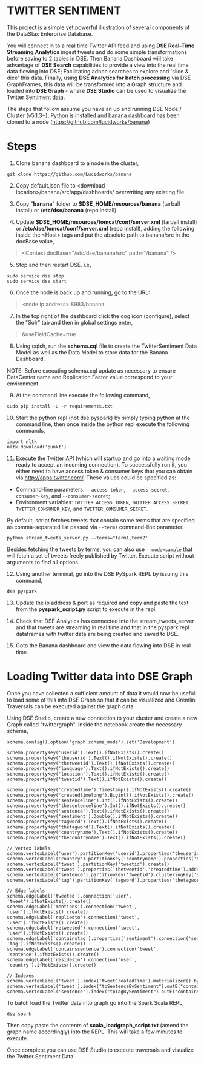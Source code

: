 # TWITTER SENTIMENT

This project is a simple yet powerful illustration of several components of the DataStax Enterprise Database.

You will connect in to a real time Twitter API feed and using **DSE Real-Time Streaming Analytics** ingest tweets and do some simple transformations before saving to 2 tables in DSE. Then Banana Dashboard will take advantage of **DSE Search** capabilities to provide a view into the real time data flowing into DSE; Facilitating adhoc searches to explore and 'slice & dice' this data. Finally, using **DSE Analytics for batch processing** via DSE GraphFrames, this data will be transformed into a Graph structure and loaded into **DSE Graph** - where **DSE Studio** can be used to visualize the Twitter Sentiment data.

The steps that follow assume you have an up and running DSE Node / Cluster (v5.1.3+), Python is installed and banana dashboard has been cloned to a node (https://github.com/lucidworks/banana)

Steps
=====

1. Clone banana dashboard to a node in the cluster,

``` 
git clone https://github.com/Lucidworks/banana
```

2. Copy default.json file to \<download location\>/banana/src/app/dashboards/ overwriting any existing file.

3. Copy "**banana**" folder to **$DSE_HOME/resources/banana** (tarball install) or **/etc/dse/banana** (repo install).

4. Update **$DSE_HOME/resources/tomcat/conf/server.xml** (tarball install) or **/etc/dse/tomcat/conf/server.xml** (repo install), adding the following inside the \<Host\> tags and put the absolute path to banana/src in the docBase value,
  
>  \<Context docBase="/etc/dse/banana/src" path="/banana" /\>

5. Stop and then restart DSE. i.e,

```
sudo service dse stop
sudo service dse start
```

6. Once the node is back up and running, go to the URL: 

>  \<node ip address\>:8983/banana 
  
7. In the top right of the dashboard click the cog icon (configure), select the "Solr" tab and then in global settings enter,

>  &useFieldCache=true 

8. Using cqlsh, run the **schema.cql** file to create the TwitterSentiment Data Model as well as the Data Model to store data for the Banana Dashboard. 

NOTE: Before executing schema.cql update as necessary to ensure DataCenter name and Replication Factor value correspond to your environment.

9. At the command line execute the following command,

```
sudo pip install -U -r requirements.txt
```

10. Start the python repl (not dse pyspark) by simply typing python at the command line, then once inside the python repl execute the following commands,

```
import nltk
nltk.download('punkt')
```

11. Execute the Twitter API (which will startup and go into a waiting mode ready to accept an incoming connection). To successfully run it, you either need to have access token & consumer keys that you can obtain via http://apps.twitter.com/.  These values could be specified as:

* Command-line parameters: `--access-token`, `--access-secret`, `--consumer-key`, and `--consumer-secret`;
* Environment variables: `TWITTER_ACCESS_TOKEN`, `TWITTER_ACCESS_SECRET`, `TWITTER_CONSUMER_KEY`, and `TWITTER_CONSUMER_SECRET`.

By default, script fetches tweets that contain some terms that are specified as comma-separated list passed via `--terms` command-line parameter.

```
python stream_tweets_server.py --terms="term1,term2"
```
 
Besides fetching the tweets by terms, you can also use `--mode=sample` that will fetch a set of tweets freely published by Twitter. Execute script without arguments to find all options.
 
12. Using another terminal, go into the DSE PySpark REPL by issuing this command,

```
dse pyspark
```

13. Update the ip address & port as required and copy and paste the text from the **pyspark_script.py** script to execute in the repl.

14. Check that DSE Analytics has connected into the stream_tweets_server and that tweets are streaming in real time and that in the pyspark repl dataframes with twitter data are being created and saved to DSE.

15. Goto the Banana dashboard and view the data flowing into DSE in real time.


Loading Twitter data into DSE Graph
===================================

Once you have collected a sufficient amount of data it would now be usefull to load some of this into DSE Graph so that it can be visualized and Gremlin Traversals can be executed against the graph data.

Using DSE Studio, create a new connection to your cluster and create a new Graph called "twittergraph". Inside the notebook create the necessary schema,

```
schema.config().option('graph.schema_mode').set('Development')

schema.propertyKey('userid').Text().ifNotExists().create()
schema.propertyKey('theuserid').Text().ifNotExists().create()
schema.propertyKey('thetweetid').Text().ifNotExists().create()
schema.propertyKey('language').Text().ifNotExists().create()
schema.propertyKey('location').Text().ifNotExists().create()
schema.propertyKey('tweetid').Text().ifNotExists().create()

schema.propertyKey('createdtime').Timestamp().ifNotExists().create()
schema.propertyKey('createdtimelong').Bigint().ifNotExists().create()
schema.propertyKey('sentenceline').Int().ifNotExists().create()
schema.propertyKey('thesentenceline').Int().ifNotExists().create()
schema.propertyKey('sentence').Text().ifNotExists().create()
schema.propertyKey('sentiment').Double().ifNotExists().create()
schema.propertyKey('tagword').Text().ifNotExists().create()
schema.propertyKey('thetagword').Text().ifNotExists().create()
schema.propertyKey('countryname').Text().ifNotExists().create()
schema.propertyKey('thecountryname').Text().ifNotExists().create()

// Vertex labels
schema.vertexLabel('user').partitionKey('userid').properties('theuserid','location').ifNotExists().create()
schema.vertexLabel('country').partitionKey('countryname').properties('thecountryname').ifNotExists().create()
schema.vertexLabel('tweet').partitionKey('tweetid').create()
schema.vertexLabel('tweet').properties('thetweetid','createdtime').add()
schema.vertexLabel('sentence').partitionKey('tweetid').clusteringKey('sentenceline').properties('thetweetid','thesentenceline','sentence','sentiment').ifNotExists().create()
schema.vertexLabel('tag').partitionKey('tagword').properties('thetagword').ifNotExists().create()

// Edge labels
schema.edgeLabel('tweeted').connection('user', 'tweet').ifNotExists().create()
schema.edgeLabel('mentions').connection('tweet', 'user').ifNotExists().create()
schema.edgeLabel('repliedto').connection('tweet', 'user').ifNotExists().create()
schema.edgeLabel('retweeted').connection('tweet', 'user').ifNotExists().create()
schema.edgeLabel('containstag').properties('sentiment').connection('sentence', 'tag').ifNotExists().create()
schema.edgeLabel('containssentence').connection('tweet', 'sentence').ifNotExists().create()
schema.edgeLabel('residesin').connection('user', 'country').ifNotExists().create()

// Indexes
schema.vertexLabel('tweet').index('tweetCreatedTime').materialized().by('createdtime').ifNotExists().add()
schema.vertexLabel('tweet').index("toSentenceBySentiment").outE("containssentence").by("sentiment").ifNotExists().add();
schema.vertexLabel('sentence').index("toTagBySentiment").outE("containstag").by("sentiment").ifNotExists().add();
```

To batch load the Twitter data into graph go into the Spark Scala REPL,

```
dse spark
```

Then copy paste the contents of **scala_loadgraph_script.txt** (amend the graph name accordingly) into the REPL. This will take a few minutes to execute.

Once complete you can use DSE Studio to execute traversals and visualize the Twitter Sentiment Data!
